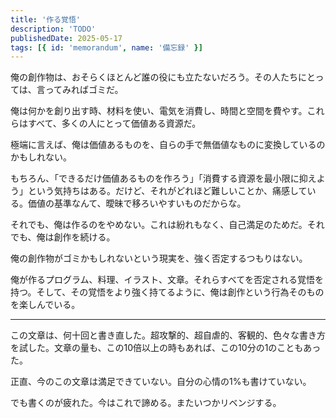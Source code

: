 ```yaml
---
title: '作る覚悟'
description: 'TODO'
publishedDate: 2025-05-17
tags: [{ id: 'memorandum', name: '備忘録' }]
---
```


俺の創作物は、おそらくほとんど誰の役にも立たないだろう。その人たちにとっては、言ってみればゴミだ。

俺は何かを創り出す時、材料を使い、電気を消費し、時間と空間を費やす。これらはすべて、多くの人にとって価値ある資源だ。

極端に言えば、俺は価値あるものを、自らの手で無価値なものに変換しているのかもしれない。

もちろん、「できるだけ価値あるものを作ろう」「消費する資源を最小限に抑えよう」という気持ちはある。だけど、それがどれほど難しいことか、痛感している。価値の基準なんて、曖昧で移ろいやすいものだからな。

それでも、俺は作るのをやめない。これは紛れもなく、自己満足のためだ。それでも、俺は創作を続ける。

俺の創作物がゴミかもしれないという現実を、強く否定するつもりはない。

俺が作るプログラム、料理、イラスト、文章。それらすべてを否定される覚悟を持つ。そして、その覚悟をより強く持てるように、俺は創作という行為そのものを楽しんでいる。

---

この文章は、何十回と書き直した。超攻撃的、超自虐的、客観的、色々な書き方を試した。文章の量も、この10倍以上の時もあれば、この10分の1のこともあった。

正直、今のこの文章は満足できていない。自分の心情の1%も書けていない。

でも書くのが疲れた。今はこれで諦める。またいつかリベンジする。
